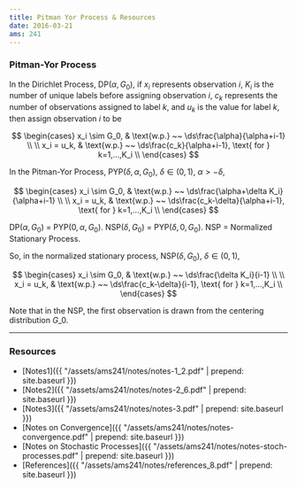 ```yaml
---
title: Pitman Yor Process & Resources
date: 2016-03-21
ams: 241
---
```


### Pitman-Yor Process

In the Dirichlet Process, DP($\alpha, G_0$), if $x_i$ represents observation $i$, $K_i$ is the number of unique labels before assigning observation $i$, $c_k$ represents the number of observations assigned to label $k$, and $u_k$ is the value for label $k$, then assign observation $i$ to be

$$
\begin{cases}
    x_i \sim G_0, & \text{w.p.} ~~ \ds\frac{\alpha}{\alpha+i-1} \\
    \\
    x_i = u_k, & \text{w.p.} ~~ \ds\frac{c_k}{\alpha+i-1}, \text{ for } k=1,...,K_i \\
\end{cases}
$$

In the Pitman-Yor Process, PYP($\delta,\alpha, G_0$), $\delta \in (0,1)$, $\alpha \gt -\delta$, 

$$
\begin{cases}
    x_i \sim G_0, & \text{w.p.} ~~ \ds\frac{\alpha+\delta K_i}{\alpha+i-1} \\
    \\
    x_i = u_k, & \text{w.p.} ~~ \ds\frac{c_k-\delta}{\alpha+i-1}, \text{ for } k=1,...,K_i \\
\end{cases}
$$

DP($\alpha,G_0$) = PYP($0,\alpha,G_0$). 
NSP($\delta,G_0$) = PYP($\delta,0,G_0$). NSP = Normalized Stationary Process.

So, in the normalized stationary process, NSP($\delta,G_0$), $\delta \in (0,1)$,

$$
\begin{cases}
    x_i \sim G_0, & \text{w.p.} ~~ \ds\frac{\delta K_i}{i-1} \\
    \\
    x_i = u_k, & \text{w.p.} ~~ \ds\frac{c_k-\delta}{i-1}, \text{ for } k=1,...,K_i \\
\end{cases}
$$

Note that in the NSP, the first observation is drawn from the centering distribution $G\_0$.


***

### Resources

- [Notes1]({{ "/assets/ams241/notes/notes-1_2.pdf" | prepend: site.baseurl }})
- [Notes2]({{ "/assets/ams241/notes/notes-2_6.pdf" | prepend: site.baseurl }})
- [Notes3]({{ "/assets/ams241/notes/notes-3.pdf" | prepend: site.baseurl }})
- [Notes on Convergence]({{ "/assets/ams241/notes/notes-convergence.pdf" | prepend: site.baseurl }})
- [Notes on Stochastic Processes]({{ "/assets/ams241/notes/notes-stoch-processes.pdf" | prepend: site.baseurl }})
- [References]({{ "/assets/ams241/notes/references_8.pdf" | prepend: site.baseurl }})

